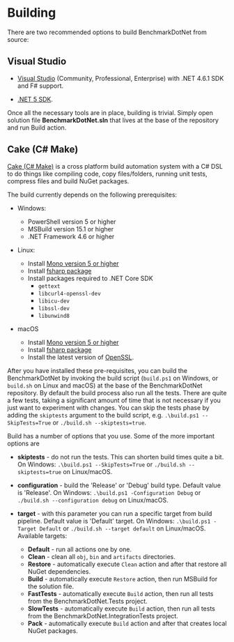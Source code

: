 # Building

There are two recommended options to build BenchmarkDotNet from source:

## Visual Studio

- [Visual Studio](https://www.visualstudio.com/downloads/) (Community, Professional, Enterprise) with .NET 4.6.1 SDK and F# support.

- [.NET 5 SDK](https://dotnet.microsoft.com/download).

Once all the necessary tools are in place, building is trivial. Simply open solution file **BenchmarkDotNet.sln** that lives at the base of the repository and run Build action.

## Cake (C# Make)

[Cake (C# Make)](https://cakebuild.net/) is a cross platform build automation system with a C# DSL to do things like compiling code, copy files/folders, running unit tests, compress files and build NuGet packages.

The build currently depends on the following prerequisites:

- Windows:
  - PowerShell version 5 or higher
  - MSBuild version 15.1 or higher
  - .NET Framework 4.6 or higher

- Linux:
  - Install [Mono version 5 or higher](https://www.mono-project.com/download/stable/#download-lin)
  - Install [fsharp package](https://fsharp.org/use/linux/)
  - Install packages required to .NET Core SDK
    - `gettext`
    - `libcurl4-openssl-dev`
    - `libicu-dev`
    - `libssl-dev`
    - `libunwind8`

- macOS
  - Install [Mono version 5 or higher](https://www.mono-project.com/download/stable/#download-mac)
  - Install [fsharp package](https://fsharp.org/use/mac/)
  - Install the latest version of [OpenSSL](https://www.openssl.org/source/).

After you have installed these pre-requisites, you can build the BenchmarkDotNet by invoking the build script (`build.ps1` on Windows, or `build.sh` on Linux and macOS) at the base of the BenchmarkDotNet repository. By default the build process also run all the tests. There are quite a few tests, taking a significant amount of time that is not necessary if you just want to experiment with changes. You can skip the tests phase by adding the `skiptests` argument to the build script, e.g. `.\build.ps1 --SkipTests=True` or `./build.sh --skiptests=true`.

Build has a number of options that you use. Some of the more important options are

- **skiptests** - do not run the tests. This can shorten build times quite a bit. On Windows: `.\build.ps1 --SkipTests=True` or `./build.sh --skiptests=true` on Linux/macOS.

- **configuration** - build the 'Release' or 'Debug' build type. Default value is 'Release'. On Windows: `.\build.ps1 -Configuration Debug` or `./build.sh --configuration debug` on Linux/macOS.

- **target** - with this parameter you can run a specific target from build pipeline. Default value is 'Default' target. On Windows: `.\build.ps1 -Target Default` or `./build.sh --target default` on Linux/macOS. Available targets:
  - **Default** - run all actions one by one.
  - **Clean** - clean all `obj`, `bin` and `artifacts` directories.
  - **Restore** - automatically execute `Clean` action and after that restore all NuGet dependencies.
  - **Build** - automatically execute `Restore` action, then run MSBuild for the solution file.
  - **FastTests** - automatically execute `Build` action, then run all tests from the BenchmarkDotNet.Tests project.
  - **SlowTests** - automatically execute `Build` action, then run all tests from the BenchmarkDotNet.IntegrationTests project.
  - **Pack** - automatically execute `Build` action and after that creates local NuGet packages.
